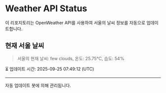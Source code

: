 
# Weather API Status

이 리포지토리는 OpenWeather API를 사용하여 서울의 날씨 정보를 자동으로 업데이트합니다.

## 현재 서울 날씨
> 서울의 현재 날씨: few clouds, 온도: 25.75°C, 습도: 54%

⏳ 업데이트 시간: 2025-09-25 07:49:12 (UTC)

---
자동 업데이트 봇에 의해 관리됩니다.

